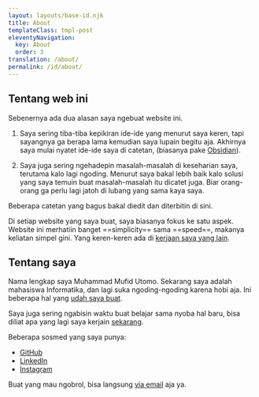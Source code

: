 ```yaml
---
layout: layouts/base-id.njk
title: About
templateClass: tmpl-post
eleventyNavigation:
  key: About
  order: 3
translation: /about/
permalink: /id/about/
---
```


## Tentang web ini

Sebenernya ada dua alasan saya ngebuat website ini.

1. Saya sering tiba-tiba kepikiran ide-ide yang menurut saya keren, tapi sayangnya ga berapa lama kemudian saya lupain begitu aja. Akhirnya saya mulai nyatet ide-ide saya di catetan, (biasanya pake [Obsidian](https://obsidian.md)).

2. Saya juga sering ngehadepin masalah-masalah di keseharian saya, terutama kalo lagi ngoding. Menurut saya bakal lebih baik kalo solusi yang saya temuin buat masalah-masalah itu dicatet juga. Biar orang-orang ga perlu lagi jatoh di lubang yang sama kaya saya.

Beberapa catetan yang bagus bakal diedit dan diterbitin di sini.

Di setiap website yang saya buat, saya biasanya fokus ke satu aspek. Website ini merhatiin banget ==simplicity== sama ==speed==, makanya keliatan simpel gini. Yang keren-keren ada di [kerjaan saya yang lain](/id/projects/).

## Tentang saya

Nama lengkap saya Muhammad Mufid Utomo. Sekarang saya adalah mahasiswa Informatika, dan lagi suka ngoding-ngoding karena hobi aja. Ini beberapa hal yang [udah saya buat](/id/projects).

Saya juga sering ngabisin waktu buat belajar sama nyoba hal baru, bisa diliat apa yang lagi saya kerjain [sekarang](/id/now/).

Beberapa sosmed yang saya punya:

- [GitHub](https://github.com/mufidu)
- [LinkedIn](https://linkedin.com/in/mufidu)
- [Instagram](https://instagram.com/mufidu_)

Buat yang mau ngobrol, bisa langsung [via email](mailto:mufidu@outlook.com) aja ya.
